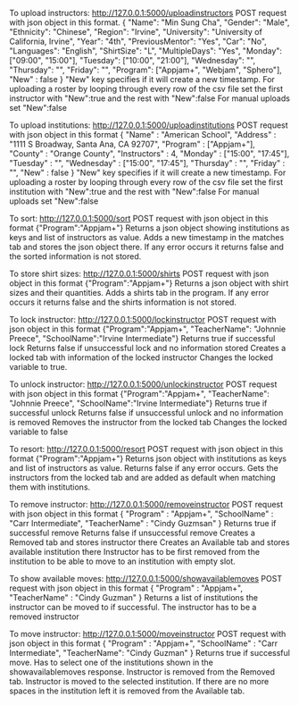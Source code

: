 To upload instructors:
http://127.0.0.1:5000/uploadinstructors
POST request with json object in this format.
{
	"Name": "Min Sung Cha",
	"Gender": "Male",
	"Ethnicity": "Chinese",
	"Region": "Irvine",
	"University": "University of California, Irvine",
	"Year": "4th",
	"PreviousMentor": "Yes",
	"Car": "No",
	"Languages": "English",
	"ShirtSize": "L",
	"MultipleDays": "Yes",
	"Monday": ["09:00", "15:00"],
	"Tuesday": ["10:00", "21:00"],
	"Wednesday": "",
	"Thursday": "",
	"Friday": "",
	"Program": ["Appjam+", "Webjam", "Sphero"],
	"New" : false
}
"New" key specifies if it will create a new timestamp. 
For uploading a roster by looping through every row of the csv file set the first instructor with "New":true and the rest with "New":false 
For manual uploads set "New":false

To upload institutions:
http://127.0.0.1:5000/uploadinstitutions
POST request with json object in this format
{
	"Name" : "American School", 
	"Address" : "1111 S Broadway, Santa Ana, CA 92707",
	"Program" : ["Appjam+"],
	"County" : "Orange County",
	"Instructors" : 4,
	"Monday" : ["15:00", "17:45"],
	"Tuesday" : "",
	"Wednesday" : ["15:00", "17:45"],
	"Thursday" : "",
	"Friday" : "",
	"New" : false
}
"New" key specifies if it will create a new timestamp. 
For uploading a roster by looping through every row of the csv file set the first institution with "New":true and the rest with "New":false 
For manual uploads set "New":false

To sort:
http://127.0.0.1:5000/sort
POST request with json object in this format
{"Program":"Appjam+"}
Returns a json object showing institutions as keys and list of instructors as value.
Adds a new timestamp in the matches tab and stores the json object there.
If any error occurs it returns false and the sorted information is not stored. 

To store shirt sizes:
http://127.0.0.1:5000/shirts
POST request with json object in this format
{"Program":"Appjam+"}
Returns a json object with shirt sizes and their quantities.
Adds a shirts tab in the program.
If any error occurs it returns false and the shirts information is not stored. 

To lock instructor:
http://127.0.0.1:5000/lockinstructor
POST request with json object in this format
{"Program":"Appjam+", "TeacherName": "Johnnie Preece", "SchoolName":"Irvine Intermediate"}
Returns true if successful lock
Returns false if unsuccessful lock and no information stored
Creates a locked tab with information of the locked instructor 
Changes the locked variable to true.

To unlock instructor:
http://127.0.0.1:5000/unlockinstructor
POST request with json object in this format
{"Program":"Appjam+", "TeacherName": "Johnnie Preece", "SchoolName":"Irvine Intermediate"}
Returns true if successful unlock
Returns false if unsuccessful unlock and no information is removed
Removes the instructor from the locked tab
Changes the locked variable to false

To resort:
http://127.0.0.1:5000/resort
POST request with json object in this format
{"Program":"Appjam+"}
Returns json object with institutions as keys and list of instructors as value. 
Returns false if any error occurs.
Gets the instructors from the locked tab and are added as default when matching them with institutions.

To remove instructor:
http://127.0.0.1:5000/removeinstructor
POST request with json object in this format
{
	"Program" : "Appjam+", 
	"SchoolName" : "Carr Intermediate", 
	"TeacherName" : "Cindy Guzmsan"
}
Returns true if successful remove
Returns false if unsuccessful remove
Creates a Removed tab and stores instructor there
Creates an Available tab and stores available institution there
Instructor has to be first removed from the institution to be able to move to an institution with empty slot. 

To show available moves:
http://127.0.0.1:5000/showavailablemoves
POST request with json object in this format
{
	"Program" : "Appjam+",
	"TeacherName" : "Cindy Guzman"
}
Returns a list of institutions the instructor can be moved to if successful.
The instructor has to be a removed instructor

To move instructor:
http://127.0.0.1:5000/moveinstructor
POST request with json object in this format
{
	"Program" : "Appjam+",
	"SchoolName" : "Carr Intermediate", 
	"TeacherName": "Cindy Guzman"
}
Returns true if successful move. 
Has to select one of the institutions shown in the showavailablemoves response.
Instructor is removed from the Removed tab.
Instructor is moved to the selected institution.
If there are no more spaces in the institution left it is removed from the Available tab.


